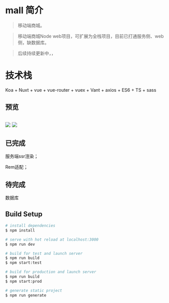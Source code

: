 # mall 简介

> 移动端商城。

> 移动端商城Node web项目，可扩展为全栈项目，目前已打通服务侧、web侧，缺数据库。

> 后续持续更新中，，

# 技术栈

Koa + Nuxt + vue + vue-router + vuex + Vant + axios + ES6 + TS + sass


## 预览

## ![](./static/car.gif)   ![](./static/login.gif)

## 已完成

服务端ssr渲染；

Rem适配；

## 待完成

数据库


## Build Setup

``` bash
# install dependencies
$ npm install

# serve with hot reload at localhost:3000
$ npm run dev

# build for test and launch server
$ npm run build
$ npm start:test

# build for production and launch server
$ npm run build
$ npm start:prod

# generate static project
$ npm run generate

```